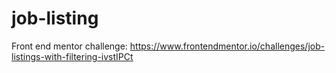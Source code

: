 # job-listing
Front end mentor challenge: https://www.frontendmentor.io/challenges/job-listings-with-filtering-ivstIPCt
